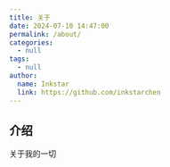 ```yaml
---
title: 关于
date: 2024-07-10 14:47:00
permalink: /about/
categories: 
  - null
tags: 
  - null
author: 
  name: Inkstar
  link: https://github.com/inkstarchen
---
```

## 介绍
关于我的一切